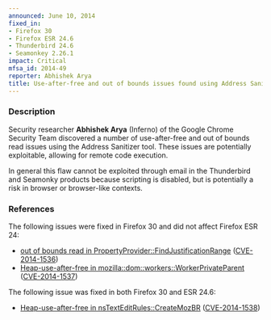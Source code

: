 ```yaml
---
announced: June 10, 2014
fixed_in:
- Firefox 30
- Firefox ESR 24.6
- Thunderbird 24.6
- Seamonkey 2.26.1
impact: Critical
mfsa_id: 2014-49
reporter: Abhishek Arya
title: Use-after-free and out of bounds issues found using Address Sanitizer
---
```


<h3>Description</h3>

<p>Security researcher <strong>Abhishek Arya</strong> (Inferno) of the Google
Chrome Security Team discovered a number of use-after-free and out of bounds read 
issues using the Address Sanitizer tool. These issues are potentially exploitable, 
allowing for remote code execution. 
</p>

<p class="note">In general this flaw cannot be exploited through email in the
Thunderbird and Seamonky products because scripting is disabled, but is 
potentially a risk in browser or browser-like contexts.</p>

<h3>References</h3>

The following issues were fixed in Firefox 30 and did not affect Firefox ESR 24:

<ul>
  <li><a href="https://bugzilla.mozilla.org/show_bug.cgi?id=989994">
       out of bounds read in PropertyProvider::FindJustificationRange</a> (<a href="http://cve.mitre.org/cgi-bin/cvename.cgi?name=CVE-2014-1536" class="ex-ref">CVE-2014-1536</a>)</li>
  <li><a href="https://bugzilla.mozilla.org/show_bug.cgi?id=999274">
        Heap-use-after-free in mozilla::dom::workers::WorkerPrivateParent</a>
(<a href="http://cve.mitre.org/cgi-bin/cvename.cgi?name=CVE-2014-1537" class="ex-ref">CVE-2014-1537</a>)</li>
</ul>

The following issue was fixed in both Firefox 30 and ESR 24.6:

<ul>
  <li><a href="https://bugzilla.mozilla.org/show_bug.cgi?id=1005584">
       Heap-use-after-free in nsTextEditRules::CreateMozBR</a> (<a href="http://cve.mitre.org/cgi-bin/cvename.cgi?name=CVE-2014-1538" class="ex-ref">CVE-2014-1538</a>)</li>
</ul>



